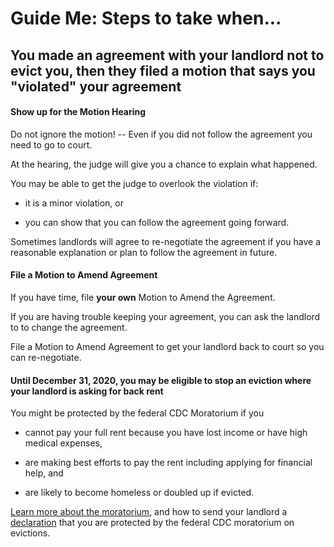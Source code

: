 Guide Me: Steps to take when... 
================================

You made an agreement with your landlord not to evict you, then they filed a motion that says you \"violated\" your agreement
-----------------------------------------------------------------------------------------------------------------------------

#### Show up for the Motion Hearing 

Do not ignore the motion! -- Even if you did not follow the agreement
you need to go to court.

At the hearing, the judge will give you a chance to explain what
happened.

You may be able to get the judge to overlook the violation if:

-   it is a minor violation, or

-   you can show that you can follow the agreement going forward.

Sometimes landlords will agree to re-negotiate the agreement if you have
a reasonable explanation or plan to follow the agreement in future.

#### File a Motion to Amend Agreement 

If you have time, file **your own** Motion to Amend the Agreement.

If you are having trouble keeping your agreement, you can ask the
landlord to to change the agreement.

File a Motion to Amend Agreement to get your landlord back to court so
you can re-negotiate.

#### Until December 31, 2020, you may be eligible to stop an eviction where your landlord is asking for back rent

You might be protected by the federal CDC Moratorium if you

-   cannot pay your full rent because you have lost income or have high
    medical expenses, 

-   are making best efforts to pay the rent including applying for
    financial help, and

-   are likely to become homeless or doubled up if evicted.

[Learn more about the moratorium](https://www.masslegalhelp.org/covid-19/housing), and how to send your landlord a
[declaration](https://www.cdc.gov/coronavirus/2019-ncov/downloads/declaration-form.pdf) that you are protected by the federal CDC moratorium on
evictions.
